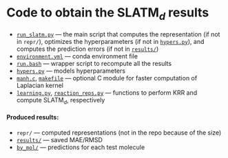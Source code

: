 # Code to obtain the SLATM$_d$ results

* [`run_slatm.py`](run_slatm.py) — the main script that computes the representation (if not in `repr/`),
  optimizes the hyperparameters (if not in [`hypers.py`](hypers.py)), and computes the prediction errors (if not in [`results/`](results/))
* [`environment.yml`](environment.yml) — conda environment file
* [`run.bash`](run.bash) — wrapper script to recompute all the results
* [`hypers.py`](hypers.py) — models hyperparameters
* [`manh.c`](manh.c), [`makefile`](makefile) — optional C module for faster computation of Laplacian kernel
* [`learning.py`](), [`reaction_reps.py`]() — functions to perform KRR and compute SLATM$_d$, respectively  
#### Produced results:
* `repr/` — computed representations (not in the repo because of the size)
* [`results/`](results/) — saved MAE/RMSD
* [`by_mol/`](by_mol/) — predictions for each test molecule
